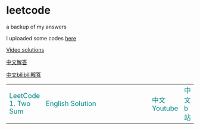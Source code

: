 # leetcode
a backup of my answers

I uploaded some codes [here](https://zhenchaogan.gitbook.io/leetcode-solution/)

[Video solutions](https://www.youtube.com/watch?v=iZHDx-k2Mxw&list=PLSY2q1ZYmTARCSZvXIwO79Lb9LB5EBX-a&index=2)

[中文解答](https://www.youtube.com/watch?v=6S1eKneFu8I&list=PLSY2q1ZYmTATCxSnwd_NohDmmt8PTBzrq)

[中文bilibili解答](https://space.bilibili.com/1551381295/channel/detail?cid=167862)

<table class="table table-bordered table-striped table-condensed">
    <tr>
        <td colspan='40'><font size="4px" color="#0x888888">LeetCode 1. Two Sum</font></td>
        <td colspan='20' width = "100%"><font size="4px" color="#0x888888">English Solution</font></td>
        <td colspan='20' width = "100%"><font size="4px" color="#0x888888">中文Youtube</font></td>
        <td colspan='20' width = "100%"><font size="4px" color="#0x888888">中文b站</font></td>
    </tr>
</table>
